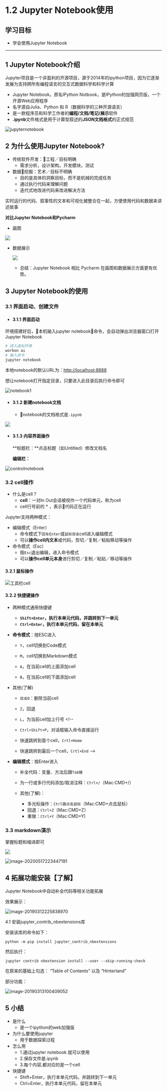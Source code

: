 # 1.2 Jupyter Notebook使用

## 学习目标

- 学会使用Jupyter Notebook

---

## 1 Jupyter Notebook介绍

Jupyter项目是一个非盈利的开源项目，源于2014年的ipython项目，因为它逐渐发展为支持跨所有编程语言的交互式数据科学和科学计算

- Jupyter Notebook，原名IPython Notbook，是IPython的加强网页版，一个开源Web应用程序
- 名字源自Julia、Python 和 R（数据科学的三种开源语言）
- 是一款程序员和科学工作者的**编程/文档/笔记/展示**软件
- **.ipynb**文件格式是用于计算型叙述的**JSON文档格式**的正式规范

![jupyternotebook](https://tva1.sinaimg.cn/large/007S8ZIlly1gfwhzsiwasj31c60rs42o.jpg)

## 2 为什么使用Jupyter Notebook?

- 传统软件开发：工程／目标明确
    - 需求分析，设计架构，开发模块，测试
- 数据挖掘：艺术／目标不明确
    - 目的是具体的洞察目标，而不是机械的完成任务
    - 通过执行代码来理解问题
    - 迭代式地改进代码来改进解决方法

实时运行的代码、叙事性的文本和可视化被整合在一起，方便使用代码和数据来讲述故事

**对比Jupyter Notebook和Pycharm**

- 画图

![](https://tva1.sinaimg.cn/large/e6c9d24ely1h2o5hxgx0lj21n80s4abv.jpg)

- 数据展示

  ![](https://tva1.sinaimg.cn/large/e6c9d24ely1h2o5i2c8ecj21lu0p8ah2.jpg)

  - 总结：Jupyter Notebook 相比 Pycharm 在画图和数据展示方面更有优势。

  

## 3 Jupyter Notebook的使用

### 3.1 界面启动、创建文件

* #### 3.1.1 界面启动

环境搭建好后，本机输入jupyter notebook命令，会自动弹出浏览器窗口打开Jupyter Notebook

```python
# 进入虚拟环境
workon ai
# 输入命令
jupyter notebook
```

本地notebook的默认URL为：<http://localhost:8888>

想让notebook打开指定目录，只要进入此目录后执行命令即可

![notebook1](https://tva1.sinaimg.cn/large/e6c9d24ely1h2o5hyy64pj21s40gm75z.jpg)

- #### 3.1.2 新建notebook文档
  
  - notebook的文档格式是`.ipynb`

![](https://tva1.sinaimg.cn/large/e6c9d24ely1h2o5hxzar0j21u80jm76d.jpg)



- #### 3.1.3 内容界面操作

  **标题栏：**点击标题（如Untitled）修改文档名

  **编辑栏：**

![controlnotebook](https://tva1.sinaimg.cn/large/e6c9d24ely1h2o5i0ay3hj20xq0oo75j.jpg)

### 3.2 cell操作

- 什么是cell？
    - **cell**：一对In Out会话被视作一个代码单元，称为cell
    - cell行号前的 * ，表示代码正在运行

Jupyter支持两种模式：

- 编辑模式（Enter）
    - 命令模式下`回车Enter`或`鼠标双击`cell进入编辑模式
    - 可以**操作cell内文本**或代码，剪切／复制／粘贴移动等操作
- 命令模式（Esc）
    - 按`Esc`退出编辑，进入命令模式
    - 可以**操作cell单元本身**进行剪切／复制／粘贴／移动等操作

#### 3.2.1 鼠标操作

![工具栏cell](https://tva1.sinaimg.cn/large/e6c9d24ely1h2o5i1czdij21200iydhv.jpg)

#### 3.2.2 快捷键操作

- 两种模式通用快捷键
    - **`Shift+Enter`，执行本单元代码，并跳转到下一单元**
    - **`Ctrl+Enter`，执行本单元代码，留在本单元**



- **命令模式**：按ESC进入
    - `Y`，cell切换到Code模式
    
    - `M`，cell切换到Markdown模式
    
    - `A`，在当前cell的上面添加cell
    
    - `B`，在当前cell的下面添加cell
    
    
    
- 其他(了解)
  
    - `双击D`：删除当前cell
    
    - `Z`，回退
    
    - `L`，为当前cell加上行号 <!--
    
    - `Ctrl+Shift+P`，对话框输入命令直接运行
    
    - 快速跳转到首个cell，`Crtl+Home`
    
    - 快速跳转到最后一个cell，`Crtl+End` -->
    
      
  
- **编辑模式**：按Enter进入
  
    - 补全代码：变量、方法后跟`Tab键`
    
    - 为一行或多行代码添加/取消注释：`Ctrl+/`（Mac:CMD+/）
    
    
    
  - 其他(了解)：
    - 多光标操作：`Ctrl键点击鼠标`（Mac:CMD+点击鼠标）
    - 回退：`Ctrl+Z`（Mac:CMD+Z）
    - 重做：`Ctrl+Y`（Mac:CMD+Y)
  
    

### 3.3 markdown演示

掌握标题和缩进即可

![](https://tva1.sinaimg.cn/large/e6c9d24ely1h2o5hyhizej20ko0amaax.jpg)

![image-20200517223447191](https://tva1.sinaimg.cn/large/007S8ZIlly1gevtmjvsndj30p00l2wfr.jpg)



## 4  拓展功能安装【了解】

Jupyter Notebook中自动补全代码等相关功能拓展

效果展示：

![image-20190312225838970](https://tva1.sinaimg.cn/large/e6c9d24ely1h2o5hzxlc5j21020ekt9q.jpg)

4.1 安装jupyter_contrib_nbextensions库

安装该库的命令如下：

```shell
python -m pip install jupyter_contrib_nbextensions
```

然后执行：

```shell
jupyter contrib nbextension install --user --skip-running-check
```

在原来的基础上勾选： “Table of Contents” 以及 “Hinterland”

部分功能：

![image-20190313100409052](https://tva1.sinaimg.cn/large/e6c9d24ely1h2o5i0wiqaj21jr0u0n44.jpg)

## 5 小结

- 是什么
    - 是一个ipython的web加强版
- 为什么要使用jupyter
    - 用于数据探索过程
- 怎么用
    - 1.通过jupyter notebook 就可以使用
    - 2.保存文件是.ipynb
    - 3.每个内容,都对应的是一个cell
- 快捷键
    - Shift+Enter，执行本单元代码，并跳转到下一单元
    - Ctrl+Enter，执行本单元代码，留在本单元